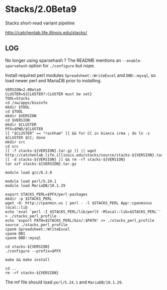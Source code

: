 Stacks/2.0Beta9
===========

Stacks short-read variant pipeline

<http://catchenlab.life.illinois.edu/stacks/>


LOG
---

No longer using sparsehash ?  The README mentions an `--enable-sparsehash`
option for `./configure` but nope.

Install required perl modules `Spreadsheet::WriteExcel` and `DBD::mysql`, so
load newer perl and MariaDB prior to installing.


    VERSION=2.0Beta9
    CLUSTER=${CLUSTER?:CLUSTER must be set}
    TOOL=Stacks
    cd /sw/apps/bioinfo
    mkdir $TOOL
    cd $TOOL
    mkdir $VERSION
    cd $VERSION
    mkdir $CLUSTER
    PFX=$PWD/$CLUSTER
    [[ "$CLUSTER" == "rackham" ]] && for CC in bianca irma ; do ln -s $CLUSTER $CC; done
    mkdir src
    cd src
    [[ -f stacks-${VERSION}.tar.gz ]] || wget http://catchenlab.life.illinois.edu/stacks/source/stacks-${VERSION}.tar.gz
    [[ -d stacks-${VERSION} ]] && rm -rf stacks-${VERSION}
    tar xzf stacks-${VERSION}.tar.gz

    module load gcc/6.3.0

    module load perl/5.24.1
    module load MariaDB/10.1.29

    export STACKS_PERL=$PFX/perl-packages
    mkdir -p $STACKS_PERL
    wget -O- http://cpanmin.us | perl - -l $STACKS_PERL App::cpanminus local::lib
    echo 'eval `perl -I $STACKS_PERL/lib/perl5 -Mlocal::lib=$STACKS_PERL`' > ./stacks_perl_profile 
    echo 'export PATH=$STACKS_PERL/bin/:$PATH' >> ./stacks_perl_profile 
    source ./stacks_perl_profile
    cpanm Spreadsheet::WriteExcel
    cpanm DBI
    cpanm DBD::mysql

    cd stacks-${VERSION}
    ./configure --prefix=$PFX

    make && make install

    cd ..
    rm -rf stacks-${VERSION}


The mf file should load `perl/5.24.1` and `MariaDB/10.1.29`.


